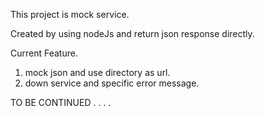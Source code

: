 This project is mock service.

Created by using nodeJs and return json response directly.

Current Feature.
1. mock json and use directory as url.
2. down service and specific error message.

TO BE CONTINUED . . . .
